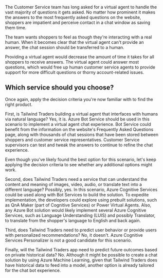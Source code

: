 The Customer Service team has long asked for a virtual agent to handle the vast majority of questions it gets asked. No matter how prominent it makes the answers to the most frequently asked questions on the website, shoppers are impatient and perceive contact in a chat window as saving them time.

The team wants shoppers to feel as though they're interacting with a real human. When it becomes clear that the virtual agent can't provide an answer, the chat session should be transferred to a human.

Providing a virtual agent would decrease the amount of time it takes for all shoppers to receive answers. The virtual agent could answer most questions, which would free up human customer service agents to provide support for more difficult questions or thorny account-related issues.

## Which service should you choose?

Once again, apply the decision criteria you're now familiar with to find the right product.

First, is Tailwind Traders building a virtual agent that interfaces with humans via natural language?  Yes, it is. Azure Bot Service should be used in this scenario to implement a virtual agent chat experience. Bot Service could benefit from the information on the website's Frequently Asked Questions page, along with thousands of chat sessions that have been stored between shoppers and customer service representatives.  Customer Service supervisors can test and tweak the answers to continue to refine the chat experience.

Even though you've likely found the best option for this scenario, let's keep applying the decision criteria to see whether any additional options might work.

Second, does Tailwind Traders need a service that can understand the content and meaning of images, video, audio, or translate text into a different language?  Possibly, yes.  In this scenario, Azure Cognitive Services could be used along with Bot Services to build the solution. To expedite implementation, the developers could explore using prebuilt solutions, such as QnA Maker (part of Cognitive Services) or Power Virtual Agents. Also, any Azure Bot solution would likely implement several Azure Cognitive Services, such as Language Understanding (LUIS) and possibly Translator, to translate from the shopper's language to English and back again.

Third, does Tailwind Traders need to predict user behavior or provide users with personalized recommendations? No, it doesn't. Azure Cognitive Services Personalizer is not a good candidate for this scenario.

Finally, will the Tailwind Traders app need to predict future outcomes based on private historical data? No. Although it might be possible to create a chat solution by using Azure Machine Learning, given that Tailwind Traders does have historical data to feed into a model, another option is already tailored for the chat bot experience.